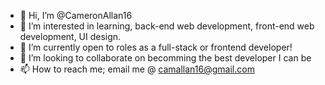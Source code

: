 - 👋 Hi, I’m @CameronAllan16
- 👀 I’m interested in learning, back-end web development, front-end web development, UI design.
- 🌱 I’m currently open to roles as a full-stack or frontend developer!
- 💞️ I’m looking to collaborate on becomming the best developer I can be
- 📫 How to reach me; 
      email me @ camallan16@gmail.com 


